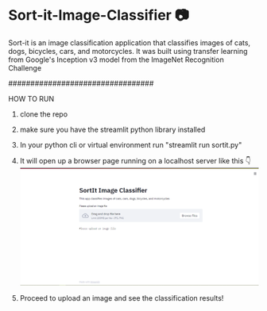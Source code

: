 # Sort-it-Image-Classifier  :camera:
Sort-it is an image classification application that classifies images of cats, dogs, bicycles, cars, and motorcycles. 
It was built using transfer learning from Google's Inception v3 model from the ImageNet Recognition Challenge

#################################


HOW TO RUN
1. clone the repo


2. make sure you have the streamlit python library installed


3. In your python cli or virtual environment run "streamlit run sortit.py"


4. It will open up a browser page running on a localhost server like this :point_down:
   ![homepage screenshot](2.png)

5. Proceed to upload an image and see the classification results!


